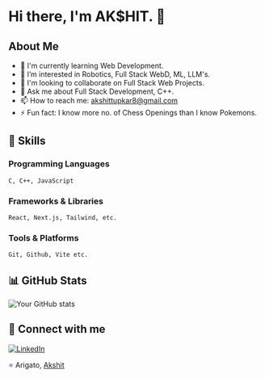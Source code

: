 # Hi there, I'm AK$HIT. 👋

## About Me
- 🌱 I'm currently learning Web Development.
- 👯 I’m interested in Robotics, Full Stack WebD, ML, LLM's.
- 🤝 I'm looking to collaborate on Full Stack Web Projects.
- 💬 Ask me about Full Stack Development, C++.
- 📫 How to reach me: akshittupkar8@gmail.com
- ⚡ Fun fact: I know more no. of Chess Openings than I know Pokemons.

## 🚀 Skills
### Programming Languages
```
C, C++, JavaScript
```

### Frameworks & Libraries
```
React, Next.js, Tailwind, etc.
```

### Tools & Platforms
```
Git, Github, Vite etc.
```

## 📊 GitHub Stats
![Your GitHub stats](https://github-readme-stats.vercel.app/api?username=hangingpawn64&show_icons=true&theme=radical)

## 🔗 Connect with me
[![LinkedIn](https://img.shields.io/badge/LinkedIn-0077B5?style=for-the-badge&logo=linkedin&logoColor=white)]([Your-LinkedIn-URL](https://www.linkedin.com/in/akshittupkar64/))

⭐️ Arigato, [Akshit](https://github.com/hangingpawn64)
